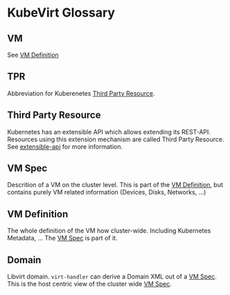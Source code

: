 # KubeVirt Glossary

## VM
See [VM Definition](##vm-definition)

## TPR
Abbreviation for Kuberenetes [Third Party Resource](##third-party-resource).

## Third Party Resource
Kubernetes has an extensible API which allows extending its REST-API.
Resources using this extension mechanism are called Third Party Resource.
See [extensible-api](https://github.com/kubernetes/kubernetes/blob/master/docs/design/extending-api.md)
for more information.

## VM Spec
Descrition of a VM on the cluster level. This is part of the [VM Definition](##vm-definition), but contains purely VM related information (Devices, Disks, Networks, ...)

## VM Definition
The whole definition of the VM how cluster-wide. Including Kubernetes Metadata, ...
The [VM Spec](##vm-spec) is part of it.

## Domain
Libvirt domain. `virt-handler` can derive a Domain XML out of a [VM Spec](##vm-spec). 
This is the host centric view of the cluster wide [VM Spec](##vm-spec).
